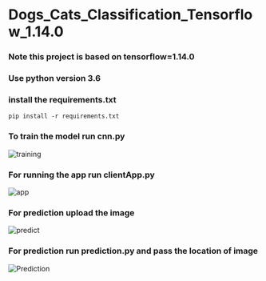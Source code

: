 # Dogs_Cats_Classification_Tensorflow_1.14.0
### Note this project is based on tensorflow=1.14.0
### Use python version 3.6
### install the requirements.txt
```
pip install -r requirements.txt
```
### To train the model run cnn.py
![training](https://user-images.githubusercontent.com/88229259/216297731-d105cc2b-f959-4f32-8d5a-d7be53c2bfd9.PNG)

### For running the app run clientApp.py
![app](https://user-images.githubusercontent.com/88229259/216305951-23982335-46be-489b-892d-a4264ee2e1b1.PNG)

### For prediction upload the image
![predict](https://user-images.githubusercontent.com/88229259/216311145-d8cf5ac5-5a03-4e86-8fc1-98075e78c67a.PNG)


### For prediction run prediction.py and pass the location of image
![Prediction](https://user-images.githubusercontent.com/88229259/216297915-fff39d45-5612-41fe-8b93-af1c7ff472b2.PNG)


